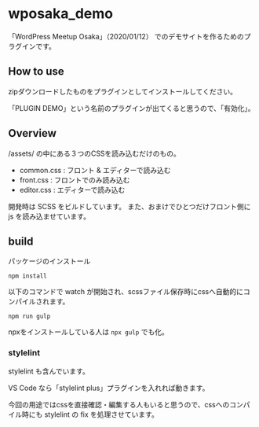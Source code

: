 # wposaka_demo

「WordPress Meetup Osaka」（2020/01/12） でのデモサイトを作るためのプラグインです。


## How to use
zipダウンロードしたものをプラグインとしてインストールしてください。

「PLUGIN DEMO」という名前のプラグインが出てくると思うので、「有効化」。

## Overview
/assets/ の中にある３つのCSSを読み込むだけのもの。

- common.css : フロント & エディターで読み込む
- front.css : フロントでのみ読み込む
- editor.css : エディターで読み込む

開発時は SCSS をビルドしています。
また、おまけでひとつだけフロント側に js を読み込ませています。

## build

パッケージのインストール

```
npm install
```

以下のコマンドで watch が開始され、scssファイル保存時にcssへ自動的にコンパイルされます。

```
npm run gulp
```

npxをインストールしている人は `npx gulp` でも化。

### stylelint

stylelint も含んでいます。

VS Code なら「stylelint plus」プラグインを入れれば動きます。

今回の用途ではcssを直接確認・編集する人もいると思うので、cssへのコンパイル時にも stylelint の fix を処理させています。